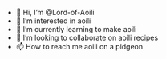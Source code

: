 - 👋 Hi, I’m @Lord-of-Aoili
- 👀 I’m interested in aoili
- 🌱 I’m currently learning to make aoili
- 💞️ I’m looking to collaborate on aoili recipes
- 📫 How to reach me aoili on a pidgeon

<!---
Lord-of-Aoili/Lord-of-Aoili is a ✨ special ✨ repository because its `README.md` (this file) appears on your GitHub profile.
You can click the Preview link to take a look at your changes.
--->
